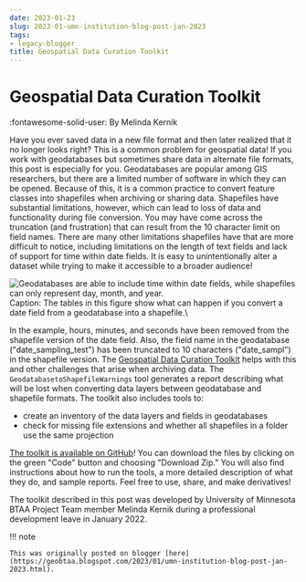 ```yaml
---
date: 2023-01-23
slug: 2023-01-umn-institution-blog-post-jan-2023
tags:
- legacy-blogger
title: Geospatial Data Curation Toolkit
---
```


# Geospatial Data Curation Toolkit

:fontawesome-solid-user: By Melinda Kernik 

Have you ever saved data in a new file format and then later realized that it no longer looks right? This is a common problem for geospatial data! If you work with geodatabases but sometimes share data in alternate file formats, this post is especially for you. <!-- more --> Geodatabases are popular among GIS researchers, but there are a limited number of software in which they can be opened. Because of this, it is a common practice to convert feature classes into shapefiles when archiving or sharing data. Shapefiles have substantial limitations, however, which can lead to loss of data and functionality during file conversion. You may have come across the truncation (and frustration) that can result from the 10 character limit on field names. There are many other limitations shapefiles have that are more difficult to notice, including limitations on the length of text fields and lack of support for time within date fields. It is easy to unintentionally alter a dataset while trying to make it accessible to a broader audience! 

![Geodatabases are able to include time within date fields, while shapefiles can only represent day, month, and year. ](https://lh6.googleusercontent.com/XDZIbztq6k6fCrBhb48uUq6InTSCz4sljvE0B1qCCVXokFRxQct8ZrzAgNqiQ6mjj6M7yjY9V_N7hcVuPgCJz55XNIXi4jC7Suz4t3ILa7t5fTg90j4VlmTCT2Dmm6xClOhyzMfZHWtOqZutjUtCK3RLiH8SqaZIIjt5IfEJp2WqqkZb_kuB8Iz20FxOXQ) Caption: The tables in this figure show what can happen if you convert a date field from a geodatabase into a shapefile.\

In the example, hours, minutes, and seconds have been removed from the shapefile version of the date field. Also, the field name in the geodatabase ("date_sampling_test") has been truncated to 10 characters ("date_sampl") in the shapefile version. The [Geospatial Data Curation Toolkit](https://github.com/mkernik/geodct) helps with this and other challenges that arise when archiving data. The `GeodatabasetoShapefileWarnings` tool generates a report describing what will be lost when converting data layers between geodatabase and shapefile formats. The toolkit also includes tools to:

* create an inventory of the data layers and fields in geodatabases
* check for missing file extensions and whether all shapefiles in a folder use the same projection 

 [The toolkit is available on GitHub](https://github.com/mkernik/geodct)! You can download the files by clicking on the green "Code" button and choosing "Download Zip." You will also find instructions about how to run the tools, a more detailed description of what they do, and sample reports. Feel free to use, share, and make derivatives! 
 
 The toolkit described in this post was developed by University of Minnesota BTAA Project Team member Melinda Kernik during a professional development leave in January 2022.
 
!!! note

	This was originally posted on blogger [here](https://geobtaa.blogspot.com/2023/01/umn-institution-blog-post-jan-2023.html).


